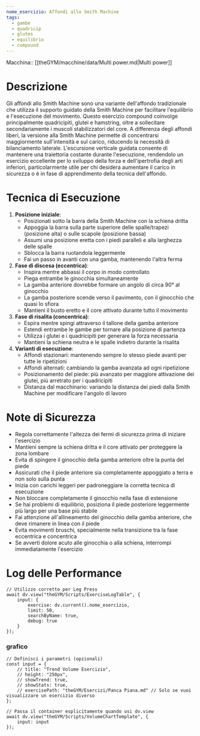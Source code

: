 ```yaml
---
nome_esercizio: Affondi allo Smith Machine
tags:
  - gambe
  - quadricip
  - glutes
  - equilibrio
  - compound
---
```

Macchina:: [[theGYM/macchine/data/Multi power.md|Multi power]]

# Descrizione

Gli affondi allo Smith Machine sono una variante dell'affondo tradizionale che utilizza il supporto guidato della Smith Machine per facilitare l'equilibrio e l'esecuzione del movimento. Questo esercizio compound coinvolge principalmente quadricipiti, glutei e hamstring, oltre a sollecitare secondariamente i muscoli stabilizzatori del core. A differenza degli affondi liberi, la versione alla Smith Machine permette di concentrarsi maggiormente sull'intensità e sul carico, riducendo la necessità di bilanciamento laterale. L'escursione verticale guidata consente di mantenere una traiettoria costante durante l'esecuzione, rendendolo un esercizio eccellente per lo sviluppo della forza e dell'ipertrofia degli arti inferiori, particolarmente utile per chi desidera aumentare il carico in sicurezza o è in fase di apprendimento della tecnica dell'affondo.

# Tecnica di Esecuzione

1. **Posizione iniziale**:
    - Posizionati sotto la barra della Smith Machine con la schiena dritta
    - Appoggia la barra sulla parte superiore delle spalle/trapezi (posizione alta) o sulle scapole (posizione bassa)
    - Assumi una posizione eretta con i piedi paralleli e alla larghezza delle spalle
    - Sblocca la barra ruotandola leggermente
    - Fai un passo in avanti con una gamba, mantenendo l'altra ferma
2. **Fase di discesa (eccentrica)**:
    - Inspira mentre abbassi il corpo in modo controllato
    - Piega entrambe le ginocchia simultaneamente
    - La gamba anteriore dovrebbe formare un angolo di circa 90° al ginocchio
    - La gamba posteriore scende verso il pavimento, con il ginocchio che quasi lo sfiora
    - Mantieni il busto eretto e il core attivato durante tutto il movimento
3. **Fase di risalita (concentrica)**:
    - Espira mentre spingi attraverso il tallone della gamba anteriore
    - Estendi entrambe le gambe per tornare alla posizione di partenza
    - Utilizza i glutei e i quadricipiti per generare la forza necessaria
    - Mantieni la schiena neutra e le spalle indietro durante la risalita
4. **Varianti di esecuzione**:
    - Affondi stazionari: mantenendo sempre lo stesso piede avanti per tutte le ripetizioni
    - Affondi alternati: cambiando la gamba avanzata ad ogni ripetizione
    - Posizionamento del piede: più avanzato per maggiore attivazione dei glutei, più arretrato per i quadricipiti
    - Distanza dal macchinario: variando la distanza dei piedi dalla Smith Machine per modificare l'angolo di lavoro

# Note di Sicurezza

- Regola correttamente l'altezza dei fermi di sicurezza prima di iniziare l'esercizio
- Mantieni sempre la schiena dritta e il core attivato per proteggere la zona lombare
- Evita di spingere il ginocchio della gamba anteriore oltre la punta del piede
- Assicurati che il piede anteriore sia completamente appoggiato a terra e non solo sulla punta
- Inizia con carichi leggeri per padroneggiare la corretta tecnica di esecuzione
- Non bloccare completamente il ginocchio nella fase di estensione
- Se hai problemi di equilibrio, posiziona il piede posteriore leggermente più largo per una base più stabile
- Fai attenzione all'allineamento del ginocchio della gamba anteriore, che deve rimanere in linea con il piede
- Evita movimenti bruschi, specialmente nella transizione tra la fase eccentrica e concentrica
- Se avverti dolore acuto alle ginocchia o alla schiena, interrompi immediatamente l'esercizio

# Log delle Performance

```dataviewjs
// Utilizzo corretto per Leg Press
await dv.view("theGYM/Scripts/ExerciseLogTable", {
    input: {
        exercise: dv.current().nome_esercizio,
        limit: 50,
        searchByName: true,
        debug: true
    }
});
```
### grafico
```dataviewjs
// Definisci i parametri (opzionali)
const input = {
    // title: "Trend Volume Esercizio",
    // height: "250px",
    // showTrend: true,
    // showStats: true,
    // exercisePath: "theGYM/Esercizi/Panca Piana.md" // Solo se vuoi visualizzare un esercizio diverso
};

// Passa il container esplicitamente quando usi dv.view
await dv.view("theGYM/Scripts/VolumeChartTemplate", {
    input: input
});
```
